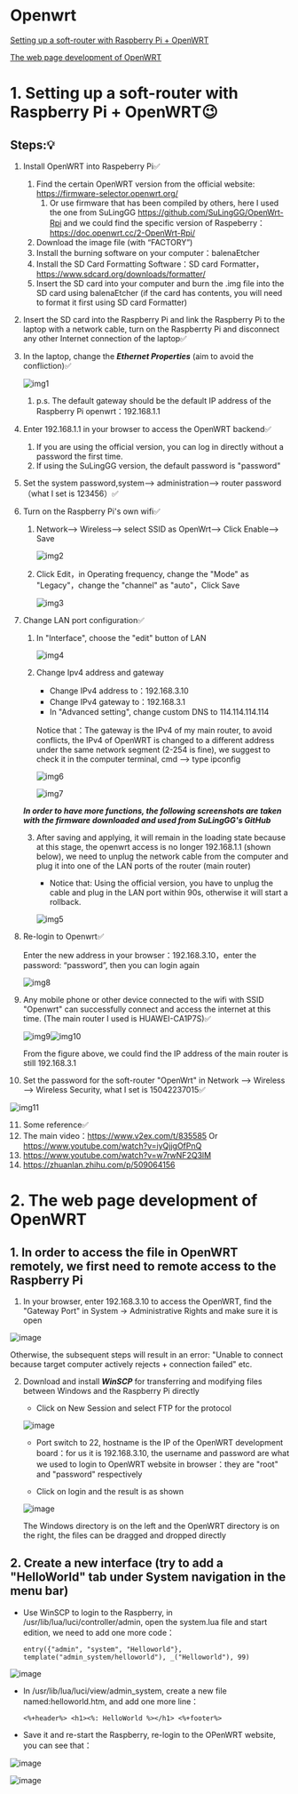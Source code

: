 # Openwrt

[Setting up a soft-router with Raspberry Pi + OpenWRT](#head1)

[The web page development of OpenWRT](#head2)

# <Span id = "head1">1. Setting up a soft-router with Raspberry Pi + OpenWRT:wink:

## Steps::bulb:
1. Install OpenWRT into Raspeberry Pi:white_check_mark:
   1. Find the certain OpenWRT version from the official website: https://firmware-selector.openwrt.org/
      1. Or use firmware that has been compiled by others, here I used the one from SuLingGG https://github.com/SuLingGG/OpenWrt-Rpi and we could find the specific version of Raspeberry：https://doc.openwrt.cc/2-OpenWrt-Rpi/
   2. Download the image file (with “FACTORY”)
   3. Install the burning software on your computer：balenaEtcher
   4. Install the SD Card Formatting Software：SD card Formatter，https://www.sdcard.org/downloads/formatter/
   5. Insert the SD card into your computer and burn the .img file into the SD card using balenaEtcher (if the card has contents, you will need to format it first using SD card Formatter)

2. Insert the SD card into the Raspberry Pi and link the Raspberry Pi to the laptop with a network cable, turn on the Raspberrty Pi and disconnect any other Internet connection of the laptop:white_check_mark:
3. In the laptop, change the ***Ethernet Properties*** (aim to avoid the confliction):white_check_mark:

   ![img1](https://user-images.githubusercontent.com/58734009/187032137-9dd291a7-f90f-4391-8275-e965c95bd0fc.png)
   
   1. p.s. The default gateway should be the default IP address of the Raspberry Pi openwrt：192.168.1.1

4. Enter 192.168.1.1 in your browser to access the OpenWRT backend:white_check_mark:
   1. If you are using the official version, you can log in directly without a password the first time.
   2. If using the SuLingGG version, the default password is "password"
5. Set the system password,system--> administration--> router password（what I set is 123456）:white_check_mark:
6. Turn on the Raspberry Pi's own wifi:white_check_mark:
   1. Network--> Wireless--> select SSID as OpenWrt--> Click Enable--> Save
   
      ![img2](https://user-images.githubusercontent.com/58734009/187032145-192b54c7-fdec-4138-ba9b-bd0bff473ff6.png)
   
   2. Click Edit，in Operating frequency, change the "Mode" as "Legacy"，change the "channel" as "auto"，Click Save
   
      ![img3](https://user-images.githubusercontent.com/58734009/187032154-8c8e32c2-7e31-4350-8d87-b22025bfab86.png)
      
7. Change LAN port configuration:white_check_mark:

   1. In "Interface", choose the "edit" button of LAN
   
      ![img4](https://user-images.githubusercontent.com/58734009/187032164-df46a3b1-05f0-4ed6-94f6-57f54f15cde7.png)
   
   2. Change Ipv4 address and gateway
   
      * Change IPv4 address to：192.168.3.10
      * Change IPv4 gateway to：192.168.3.1
      * In "Advanced setting", change custom DNS to 114.114.114.114
      
      Notice that：The gateway is the IPv4 of my main router, to avoid conflicts, the IPv4 of OpenWRT is changed to a different address under the same network segment (2-254 is fine), we suggest to check it in the computer terminal, cmd --> type ipconfig
      
         ![img6](https://user-images.githubusercontent.com/58734009/187032179-56f4a1a6-47e8-487c-b7de-7605f29e5729.png)
         
         ![img7](https://user-images.githubusercontent.com/58734009/187032184-721abc0f-78a6-4b66-b270-d2e7e7c6f9f9.png)
      
   ***In order to have more functions, the following screenshots are taken with the firmware downloaded and used from SuLingGG's GitHub***
      
      
   3. After saving and applying, it will remain in the loading state because at this stage, the openwrt access is no longer 192.168.1.1 (shown below), we need to unplug the network cable from the computer and plug it into one of the LAN ports of the router (main router)
      
      * Notice that: Using the official version, you have to unplug the cable and plug in the LAN port within 90s, otherwise it will start a rollback.
      
      ![img5](https://user-images.githubusercontent.com/58734009/187032175-f75a7f18-e3d4-4f6e-8af0-9bdf60c2fde7.png)
      
8. Re-login to Openwrt:white_check_mark:

   Enter the new address in your browser：192.168.3.10，enter the password: “password”, then you can login again
   
      ![img8](https://user-images.githubusercontent.com/58734009/187032187-67b40d5c-836c-45a3-938a-cf86303437ee.png)
      
9. Any mobile phone or other device connected to the wifi with SSID "Openwrt" can successfully connect and access the internet at this time. (The main router I used is HUAWEI-CA1P7S):white_check_mark:

   ![img9](https://user-images.githubusercontent.com/58734009/187032191-0bb6ac83-2237-4271-90fe-226a4ca44093.png)![img10](https://user-images.githubusercontent.com/58734009/187032194-2e9df5ba-ef46-4aaf-b67d-6d075b918700.png)

   From the figure above, we could find the IP address of the main router is still 192.168.3.1
   
10. Set the password for the soft-router "OpenWrt" in Network --> Wireless --> Wireless Security, what I set is 15042237015:white_check_mark:

   ![img11](https://user-images.githubusercontent.com/58734009/187032202-8df57820-8a98-4f29-9a67-5815053a943c.png)
   
11. Some reference:white_check_mark:
   1. The main video：https://www.v2ex.com/t/835585 Or https://www.youtube.com/watch?v=iyQjjgOfPnQ
   2. https://www.youtube.com/watch?v=w7rwNF2Q3lM
   3. https://zhuanlan.zhihu.com/p/509064156


# <Span id = "head2">2. The web page development of OpenWRT</span>

## 1. In order to access the file in OpenWRT remotely, we first need to remote access to the Raspberry Pi
   1. In your browser, enter 192.168.3.10 to access the OpenWRT, find the "Gateway Port" in System -> Administrative Rights and make sure it is open
   
   ![image](https://user-images.githubusercontent.com/58734009/187030054-378676b0-b0d1-4ef8-89af-13f82e0cc002.png)
   
   Otherwise, the subsequent steps will result in an error: "Unable to connect because target computer actively rejects + connection failed" etc.

   2. Download and install ***WinSCP*** for transferring and modifying files between Windows and the Raspberry Pi directly
   
      * Click on New Session and select FTP for the protocol
      
      ![image](https://user-images.githubusercontent.com/58734009/187031532-33b22c0a-da3c-4724-adfa-675c2b341aac.png)

      * Port switch to 22, hostname is the IP of the OpenWRT development board：for us it is 192.168.3.10, the username and password are what we used to login to OpenWRT website in browser：they are "root" and "password" respectively
      
      * Click on login and the result is as shown
      
      ![image](https://user-images.githubusercontent.com/58734009/187030255-7f1c10c4-9530-482a-a792-272ff2158973.png)
      
      The Windows directory is on the left and the OpenWRT directory is on the right, the files can be dragged and dropped directly

## 2. Create a new interface (try to add a "HelloWorld" tab under System navigation in the menu bar) 

   * Use WinSCP to login to the Raspberry, in /usr/lib/lua/luci/controller/admin, open the system.lua file and start edition, we need to add one more code：
   
      ```
      entry({"admin", "system", "Helloworld"}, template("admin_system/helloworld"), _("Helloworld"), 99)
      ```

   ![image](https://user-images.githubusercontent.com/58734009/187031900-c6afabde-991f-4da4-a167-64e4daf84b33.png)

   * In /usr/lib/lua/luci/view/admin_system, create a new file named:helloworld.htm, and add one more line：
   
   
      ```
      <%+header%> <h1><%: HelloWorld %></h1> <%+footer%>
      ```
   
   * Save it and re-start the Raspberry, re-login to the OPenWRT website, you can see that：
   
   ![image](https://user-images.githubusercontent.com/58734009/187032098-562add46-2a12-477f-af45-dfc0bac402c1.png)
   
   ![image](https://user-images.githubusercontent.com/58734009/187032104-38147383-e373-4622-b858-bf6f4fa9212e.png)


